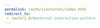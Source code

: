 ```yaml
---
permalink: /auth/1/external/index.html
redirect_to:
 - /auth/1.0/#external-interaction-pattern
---
```

